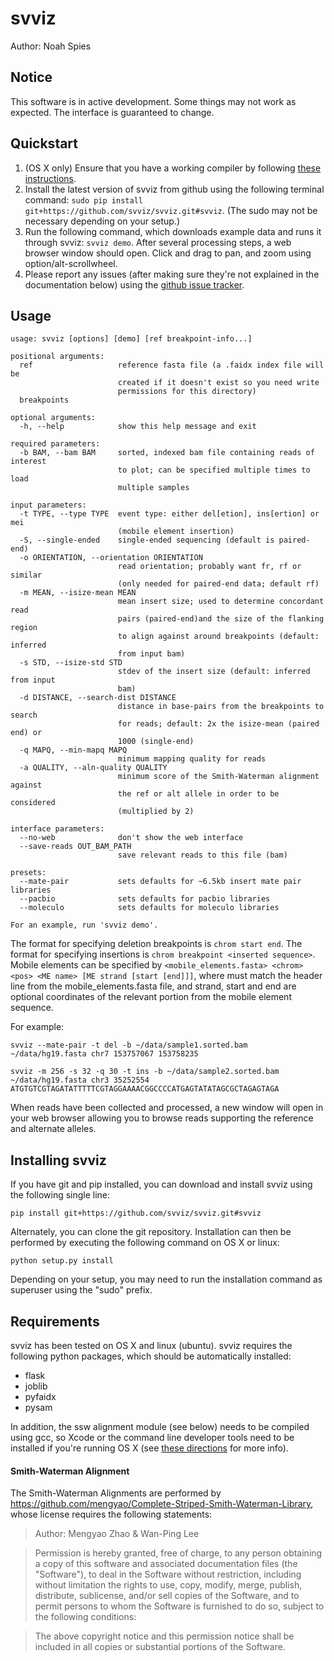 # svviz

Author: Noah Spies


## Notice

This software is in active development. Some things may not work as expected. The interface is guaranteed to change. 

## Quickstart

1. (OS X only) Ensure that you have a working compiler by following [these instructions](http://railsapps.github.io/xcode-command-line-tools.html).
2. Install the latest version of svviz from github using the following terminal command: ```sudo pip install git+https://github.com/svviz/svviz.git#svviz```. (The sudo may not be necessary depending on your setup.)
3. Run the following command, which downloads example data and runs it through svviz: ```svviz demo```. After several processing steps, a web browser window should open. Click and drag to pan, and zoom using option/alt-scrollwheel.
4. Please report any issues (after making sure they're not explained in the documentation below) using the [github issue tracker](https://github.com/svviz/svviz/issues).


## Usage

```
usage: svviz [options] [demo] [ref breakpoint-info...]

positional arguments:
  ref                   reference fasta file (a .faidx index file will be
                        created if it doesn't exist so you need write
                        permissions for this directory)
  breakpoints

optional arguments:
  -h, --help            show this help message and exit

required parameters:
  -b BAM, --bam BAM     sorted, indexed bam file containing reads of interest
                        to plot; can be specified multiple times to load
                        multiple samples

input parameters:
  -t TYPE, --type TYPE  event type: either del[etion], ins[ertion] or mei
                        (mobile element insertion)
  -S, --single-ended    single-ended sequencing (default is paired-end)
  -o ORIENTATION, --orientation ORIENTATION
                        read orientation; probably want fr, rf or similar
                        (only needed for paired-end data; default rf)
  -m MEAN, --isize-mean MEAN
                        mean insert size; used to determine concordant read
                        pairs (paired-end)and the size of the flanking region
                        to align against around breakpoints (default: inferred
                        from input bam)
  -s STD, --isize-std STD
                        stdev of the insert size (default: inferred from input
                        bam)
  -d DISTANCE, --search-dist DISTANCE
                        distance in base-pairs from the breakpoints to search
                        for reads; default: 2x the isize-mean (paired end) or
                        1000 (single-end)
  -q MAPQ, --min-mapq MAPQ
                        minimum mapping quality for reads
  -a QUALITY, --aln-quality QUALITY
                        minimum score of the Smith-Waterman alignment against
                        the ref or alt allele in order to be considered
                        (multiplied by 2)

interface parameters:
  --no-web              don't show the web interface
  --save-reads OUT_BAM_PATH
                        save relevant reads to this file (bam)

presets:
  --mate-pair           sets defaults for ~6.5kb insert mate pair libraries
  --pacbio              sets defaults for pacbio libraries
  --moleculo            sets defaults for moleculo libraries

For an example, run 'svviz demo'.
```

The format for specifying deletion breakpoints is ```chrom start end```. The format for specifying insertions is ```chrom breakpoint <inserted sequence>```. Mobile elements can be specified by ```<mobile_elements.fasta> <chrom> <pos> <ME name> [ME strand [start [end]]]```, where <ME name> must match the header line from the mobile_elements.fasta file, and strand, start and end are optional coordinates of the relevant portion from the mobile element sequence.

For example:

```svviz --mate-pair -t del -b ~/data/sample1.sorted.bam ~/data/hg19.fasta chr7 153757067 153758235```

```svviz -m 256 -s 32 -q 30 -t ins -b ~/data/sample2.sorted.bam ~/data/hg19.fasta chr3 35252554 ATGTGTCGTAGATATTTTTCGTAGGAAAACGGCCCCATGAGTATATAGCGCTAGAGTAGA```

When reads have been collected and processed, a new window will open in your web browser allowing you to browse reads supporting the reference and alternate alleles.


## Installing svviz

If you have git and pip installed, you can download and install svviz using the following single line:

```pip install git+https://github.com/svviz/svviz.git#svviz```

Alternately, you can clone the git repository. Installation can then be performed by executing the following command on OS X or linux:

```python setup.py install```

Depending on your setup, you may need to run the installation command as superuser using the "sudo" prefix.


## Requirements

svviz has been tested on OS X and linux (ubuntu). svviz requires the following python packages, which should be automatically installed:

- flask
- joblib
- pyfaidx
- pysam

In addition, the ssw alignment module (see below) needs to be compiled using gcc, so Xcode or the command line developer tools need to be installed if you're running OS X (see [these directions](http://railsapps.github.io/xcode-command-line-tools.html) for more info).



#### Smith-Waterman Alignment

The Smith-Waterman Alignments are performed by https://github.com/mengyao/Complete-Striped-Smith-Waterman-Library, whose license requires the following statements:
 
>Author: Mengyao Zhao & Wan-Ping Lee

>Permission is hereby granted, free of charge, to any person obtaining a copy of this software and associated documentation files (the "Software"), to deal in the Software without restriction, including without limitation the rights to use, copy, modify, merge, publish, distribute, sublicense, and/or sell copies of the Software, and to permit persons to whom the Software is furnished to do so, subject to the following conditions:

>The above copyright notice and this permission notice shall be included in all copies or substantial portions of the Software.

